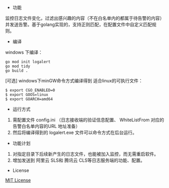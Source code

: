 * 功能

监控日志文件变化，过滤出感兴趣的内容（不在白名单内的都属于待告警的内容）并发送告警。基于golang实现的，支持正则匹配，在配置文件中自定义匹配规则。


* 编译

windows 下编译：  
```
go mod init logalert
go mod tidy
go build .
```

[可选]
windows下minGW命令方式编译得到 适合linux的可执行文件：
```
$ export CGO_ENABLED=0
$ export GOOS=linux
$ export GOARCH=amd64
```

* 运行方式

1. 需配置文件 config.ini （日志接收端的验证信息配置、 WhiteListFrom 对应的告警白名单内容的URL 地址准备）
2. 然后将编译得到的 logalert.exe 文件可以命令方式在后台运行。 


* 功能计划

1. 对指定目录下后续新产生的日志文件，也能被加入监控，而无需重启软件。
2. 增加发送到 阿里云 SLS和 腾讯云 CLS等日志服务端的功能、配置。

* License

[MIT License](https://github.com/duthied/Free-Friendika/blob/master/LICENSE)
